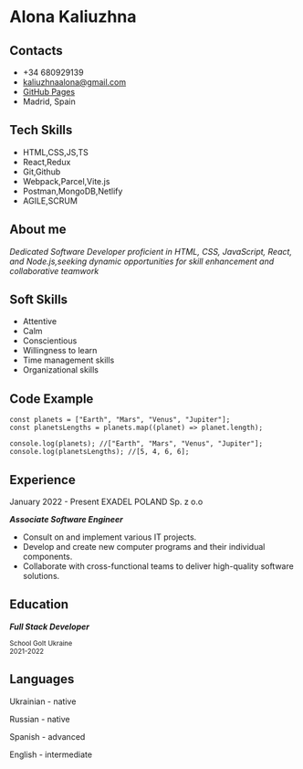 # Alona Kaliuzhna

## Contacts

* +34 680929139
* kaliuzhnaalona@gmail.com
* [GitHub Pages](https://github.com/alonakaliuzhna)
* Madrid, Spain


## Tech Skills

* HTML,CSS,JS,TS
* React,Redux
* Git,Github
* Webpack,Parcel,Vite.js
* Postman,MongoDB,Netlify
* AGILE,SCRUM


## About me

_Dedicated Software Developer proficient in HTML, CSS, JavaScript, React, and Node.js,seeking dynamic opportunities for skill enhancement and collaborative teamwork_

## Soft Skills

* Attentive
* Calm
* Conscientious
* Willingness to learn 
* Time management skills
* Organizational skills

## Code Example

```
const planets = ["Earth", "Mars", "Venus", "Jupiter"];
const planetsLengths = planets.map((planet) => planet.length);

console.log(planets); //["Earth", "Mars", "Venus", "Jupiter"];
console.log(planetsLengths); //[5, 4, 6, 6];

```

## Experience
January 2022 - Present
EXADEL POLAND Sp. z o.o

***Associate Software Engineer***
 * Consult on and implement various IT projects.
* Develop and create new computer programs and their individual components.
* Collaborate with cross-functional teams to deliver high-quality software solutions.

## Education

***Full Stack Developer***

<sub> School GoIt Ukraine </sub>  
<sub> 2021-2022</sub>

## Languages 

Ukrainian -  native

Russian   -  native 

Spanish   -  advanced

English   -  intermediate




